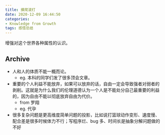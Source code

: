 ```yaml
---
title: 摸爬滚打
date: 2020-12-09 16:44:50
categories:
- Knowledge from Growth
tags: 感悟总结
---
```


增强对这个世界各种属性的认识。

<!-- more -->

## Archive

- 人和人的体质不能一概而论。
  - eg. 本科的同学们发了很多顶会文章。
- 重要的个人利益不能放弃，如果可以放弃的话，自由一定会导致强者对弱者的剥削。这就是为什么我们的伦理道德认为一个人是不能处分自己最重要的利益的，因为自由不能以彻底放弃自由为代价。
  - from 罗翔
  - eg. 代孕
- 很多复杂问题是更高维度简单问题的投影，比如说打篮球动作变形、速度慢、配合差是很多时候体力不行；写程序烂、bug 多、时间长是抽象分解问题做的不好